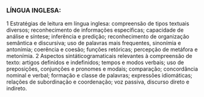 ### LÍNGUA INGLESA: 
1 Estratégias de leitura em língua inglesa: compreensão de tipos textuais diversos; reconhecimento de informações específicas; capacidade de análise e síntese; inferência e predição; reconhecimento de organização semântica e discursiva; uso de palavras mais frequentes, sinonímia e antonímia; coerência e coesão; funções retóricas; percepção de metáfora e metonímia. 
2 Aspectos sintáticogramaticais relevantes à compreensão de texto: artigos definidos e indefinidos; tempos e modos verbais; uso de preposições, conjunções e pronomes e modais; comparação; concordância nominal e verbal; formação e classe de palavras; expressões idiomáticas; relações de subordinação e coordenação; voz passiva, discurso direto e indireto.